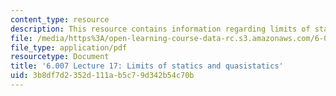 ```yaml
---
content_type: resource
description: This resource contains information regarding limits of statics and quasistatics.
file: /media/https%3A/open-learning-course-data-rc.s3.amazonaws.com/6-007-electromagnetic-energy-from-motors-to-lasers-spring-2011/3b8df7d2352d111ab5c79d342b54c70b_MIT6_007S11_lec17.pdf
file_type: application/pdf
resourcetype: Document
title: '6.007 Lecture 17: Limits of statics and quasistatics'
uid: 3b8df7d2-352d-111a-b5c7-9d342b54c70b
---
```

